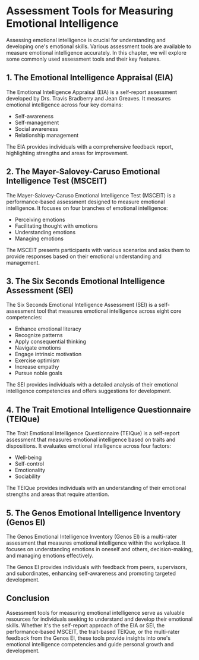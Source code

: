 Assessment Tools for Measuring Emotional Intelligence
==============================================================

Assessing emotional intelligence is crucial for understanding and developing one's emotional skills. Various assessment tools are available to measure emotional intelligence accurately. In this chapter, we will explore some commonly used assessment tools and their key features.

1\. The Emotional Intelligence Appraisal (EIA)
---------------------------------------------

The Emotional Intelligence Appraisal (EIA) is a self-report assessment developed by Drs. Travis Bradberry and Jean Greaves. It measures emotional intelligence across four key domains:

* Self-awareness
* Self-management
* Social awareness
* Relationship management

The EIA provides individuals with a comprehensive feedback report, highlighting strengths and areas for improvement.

2\. The Mayer-Salovey-Caruso Emotional Intelligence Test (MSCEIT)
----------------------------------------------------------------

The Mayer-Salovey-Caruso Emotional Intelligence Test (MSCEIT) is a performance-based assessment designed to measure emotional intelligence. It focuses on four branches of emotional intelligence:

* Perceiving emotions
* Facilitating thought with emotions
* Understanding emotions
* Managing emotions

The MSCEIT presents participants with various scenarios and asks them to provide responses based on their emotional understanding and management.

3\. The Six Seconds Emotional Intelligence Assessment (SEI)
----------------------------------------------------------

The Six Seconds Emotional Intelligence Assessment (SEI) is a self-assessment tool that measures emotional intelligence across eight core competencies:

* Enhance emotional literacy
* Recognize patterns
* Apply consequential thinking
* Navigate emotions
* Engage intrinsic motivation
* Exercise optimism
* Increase empathy
* Pursue noble goals

The SEI provides individuals with a detailed analysis of their emotional intelligence competencies and offers suggestions for development.

4\. The Trait Emotional Intelligence Questionnaire (TEIQue)
----------------------------------------------------------

The Trait Emotional Intelligence Questionnaire (TEIQue) is a self-report assessment that measures emotional intelligence based on traits and dispositions. It evaluates emotional intelligence across four factors:

* Well-being
* Self-control
* Emotionality
* Sociability

The TEIQue provides individuals with an understanding of their emotional strengths and areas that require attention.

5\. The Genos Emotional Intelligence Inventory (Genos EI)
--------------------------------------------------------

The Genos Emotional Intelligence Inventory (Genos EI) is a multi-rater assessment that measures emotional intelligence within the workplace. It focuses on understanding emotions in oneself and others, decision-making, and managing emotions effectively.

The Genos EI provides individuals with feedback from peers, supervisors, and subordinates, enhancing self-awareness and promoting targeted development.

Conclusion
----------

Assessment tools for measuring emotional intelligence serve as valuable resources for individuals seeking to understand and develop their emotional skills. Whether it's the self-report approach of the EIA or SEI, the performance-based MSCEIT, the trait-based TEIQue, or the multi-rater feedback from the Genos EI, these tools provide insights into one's emotional intelligence competencies and guide personal growth and development.
